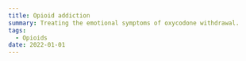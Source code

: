 ```yaml
---
title: Opioid addiction
summary: Treating the emotional symptoms of oxycodone withdrawal.
tags:
  - Opioids
date: 2022-01-01
---
```

